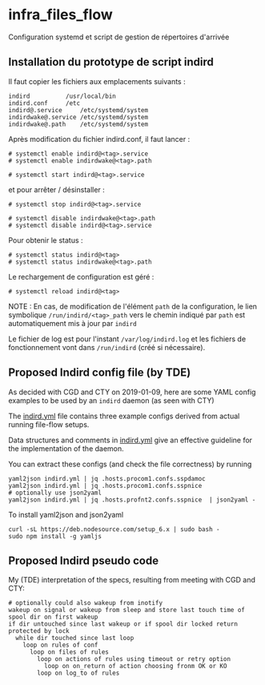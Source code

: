 # infra_files_flow
Configuration systemd et script de gestion de répertoires d'arrivée

## Installation du prototype de script indird

Il faut copier les fichiers aux emplacements suivants :
```
indird			/usr/local/bin
indird.conf		/etc
indird@.service		/etc/systemd/system
indirdwake@.service	/etc/systemd/system
indirdwake@.path	/etc/systemd/system
```
Après modification du fichier indird.conf, il faut lancer :
```
# systemctl enable indird@<tag>.service
# systemctl enable indirdwake@<tag>.path

# systemctl start indird@<tag>.service
```
et pour arrêter / désinstaller :

```
# systemctl stop indird@<tag>.service

# systemctl disable indirdwake@<tag>.path
# systemctl disable indird@<tag>.service

```
Pour obtenir le status :
```
# systemctl status indird@<tag>
# systemctl status indirdwake@<tag>.path
```
Le rechargement de configuration est géré :
```
# systemctl reload indird@<tag>
```
NOTE : En cas, de modification de l'élément `path` de la configuration, le lien symbolique `/run/indird/<tag>_path` vers le chemin indiqué par `path` est automatiquement mis à jour par `indird`

Le fichier de log est pour l'instant `/var/log/indird.log` et les fichiers de fonctionnement vont dans `/run/indird` (créé si nécessaire).

## Proposed Indird config file (by TDE)

[indird.yml]: ./indird.yml "local file"

As decided with CGD and CTY on 2019-01-09, here are some YAML config examples
to be used by an `indird` daemon (as seen with CTY)

The [indird.yml][] file contains three example configs derived from
actual running file-flow setups.

Data structures and comments in [indird.yml][] give an effective
guideline for the implementation of the daemon.

You can extract these configs (and check the file correctness) by running

```
yaml2json indird.yml | jq .hosts.procom1.confs.sspdamoc
yaml2json indird.yml | jq .hosts.procom1.confs.sspnice
# optionally use json2yaml
yaml2json indird.yml | jq .hosts.profnt2.confs.sspnice  | json2yaml -
```

To install yaml2json and json2yaml

```
curl -sL https://deb.nodesource.com/setup_6.x | sudo bash -
sudo npm install -g yamljs
```

## Proposed Indird pseudo code

My (TDE) interpretation of the specs, resulting from meeting with CGD and CTY:

```
# optionally could also wakeup from inotify
wakeup on signal or wakeup from sleep and store last touch time of spool dir on first wakeup
if dir untouched since last wakeup or if spool dir locked return
protected by lock
  while dir touched since last loop
    loop on rules of conf
      loop on files of rules
        loop on actions of rules using timeout or retry option
          loop on on_return of action choosing fronm OK or KO
        loop on log_to of rules
```
